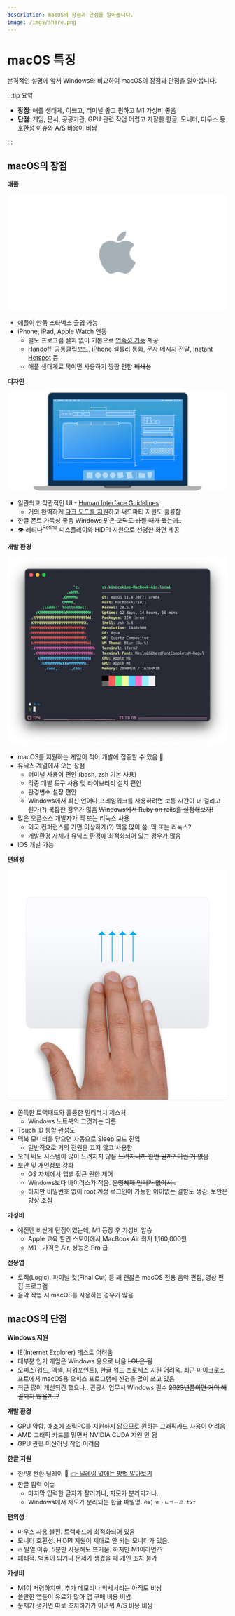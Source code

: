 ```yaml
---
description: macOS의 장점과 단점을 알아봅니다.
image: /imgs/share.png
---
```


# macOS 특징

본격적인 설명에 앞서 Windows와 비교하여 macOS의 장점과 단점을 알아봅니다.

:::tip 요약

- **장점**: 애플 생태계, 이쁘고, 터미널 좋고 편하고 M1 가성비 좋음
- **단점**: 게임, 문서, 공공기관, GPU 관련 작업 어렵고 자잘한 한글, 모니터, 마우스 등 호환성 이슈와 A/S 비용이 비쌈

:::

## macOS의 장점

**애플**

![Apple](./imgs/macos-vs-windows/apple_logo.png)

- 애플이 만듦 ~~스타벅스 출입 가능~~
- iPhone, iPad, Apple Watch 연동
  - 별도 프로그램 설치 없이 기본으로 [연속성 기능](https://support.apple.com/ko-kr/HT204681) 제공
  - [Handoff](https://support.apple.com/ko-kr/HT209455), [공통클립보드](https://support.apple.com/ko-kr/HT209460), [iPhone 셀룰러 통화](https://support.apple.com/ko-kr/HT209456), [문자 메시지 전달](https://support.apple.com/ko-kr/HT208386), [Instant Hotspot](https://support.apple.com/ko-kr/HT209459) 등
  - 애플 생태계로 묵이면 사용하기 짱짱 편함 ~~폐쇄성~~

**디자인**

![macOS HIG](./imgs/macos-vs-windows/macOS_HIG.svg)

- 일관되고 직관적인 UI - [Human Interface Guidelines](https://developer.apple.com/design/human-interface-guidelines/macos/overview/themes/)
  - 거의 완벽하게 [다크 모드를 지원](https://developer.apple.com/design/human-interface-guidelines/macos/visual-design/dark-mode/)하고 써드파티 지원도 훌륭함
- 한글 폰트 가독성 좋음 ~~Windows 맑은 고딕도 바뀔 때가 됐는데..~~
- 👁 레티나<sup>Retina</sup> 디스플레이와 HiDPI 지원으로 선명한 화면 제공

**개발 환경**

<div class="image-600 no-radius">

![neofetch](./imgs/macos-vs-windows/neofetch.png)

</div>

- macOS를 지원하는 게임이 적어 개발에 집중할 수 있음 🤔
- 유닉스 계열에서 오는 장점
  - 터미널 사용이 편안 (bash, zsh 기본 사용)
  - 각종 개발 도구 사용 및 라이브러리 설치 편안
  - 환경변수 설정 편안
  - Windows에서 최신 언어나 프레임워크를 사용하려면 보통 시간이 더 걸리고 뭔가(?) 복잡한 경우가 많음 ~~Windows에서 Ruby on rails를 설정해보자!~~
- 많은 오픈소스 개발자가 맥 또는 리눅스 사용
  - 외국 컨퍼런스를 가면 이상하게(?) 맥을 많이 씀. 맥 또는 리눅스?
  - 개발환경 자체가 유닉스 환경에 최적화되어 있는 경우가 많음
- iOS 개발 가능

**편의성**

<div class="image-300 no-radius">

![TrackPad Gensture](./imgs/macos-vs-windows/trackpad2-mission-control.png)

</div>

- 쫀득한 트랙패드와 훌륭한 멀티터치 제스처
  - Windows 노트북의 그것과는 다름
- Touch ID 통합 완성도
- 맥북 모니터를 닫으면 자동으로 Sleep 모드 진입
  - 일반적으로 거의 전원을 끄지 않고 사용함
- 오래 써도 시스템이 많이 느려지지 않음 ~~느려지니까 한번 밀까? 이런 거 없음~~
- 보안 및 개인정보 강화
  - OS 자체에서 앱별 접근 권한 제어
  - Windows보다 바이러스가 적음. ~~운영체제 인기가 없어서..~~
  - 하지만 비밀번호 없이 root 계정 로그인이 가능한 어이없는 결함도 생김. 보안은 항상 조심

**가성비**

- 예전엔 비싼게 단점이였는데, M1 등장 후 가성비 압승
  - Apple 교육 할인 스토어에서 MacBook Air 최저 1,160,000원
  - M1 - 가격은 Air, 성능은 Pro 급

**전용앱**

- 로직(Logic), 파이널 컷(Final Cut) 등 꽤 괜찮은 macOS 전용 음악 편집, 영상 편집 프로그램
- 음악 작업 시 macOS를 사용하는 경우가 많음

## macOS의 단점

**Windows 지원**

- IE(Internet Explorer) 테스트 어려움
- 대부분 인기 게임은 Windows 용으로 나옴 ~~LOL은 됨~~
- 오피스(워드, 엑셀, 파워포인트), 한글 워드 프로세스 지원 어려움. 최근 마이크로소프트에서 macOS용 오피스 프로그램에 신경을 많이 쓰고 있음
- 최근 많이 개선되긴 했으나.. 관공서 업무시 Windows 필수 ~~2023년쯤이면 거의 해결되지 않을까..?~~

**개발 환경**

- GPU 약함. 애초에 조립PC를 지원하지 않으므로 원하는 그래픽카드 사용이 어려움
- AMD 그래픽 카드를 밀면서 NVIDIA CUDA 지원 안 됨
- GPU 관련 머신러닝 작업 어려움

**한글 지원**

- 한/영 전환 딜레이 🤬 [👉 딜레이 없애는 방법 알아보기](../setup/hangle.html#한-영-전환을-빠르게)
- 한글 입력 이슈
  - 마지막 입력한 글자가 잘리거나, 자모가 분리되거나..
  - Windows에서 자모가 분리되는 한글 파일명. ex) `ㅎㅏㄴㄱㅡㄹ.txt`

**편의성**

- 마우스 사용 불편. 트랙패드에 최적화되어 있음
- 모니터 호환성. HiDPI 지원이 제대로 안 되는 모니터가 있음.
- 🔥 발열 이슈. 5분만 사용해도 뜨거움. 하지만 M1이라면??
- 폐쇄적. 벽돌이 되거나 문제가 생겼을 때 개인 조치 불가

**가성비**

- M1이 저렴하지만, 추가 메모리나 악세서리는 아직도 비쌈
- 쓸만한 앱들이 유료가 많아 앱 구매 비용 비쌈
- 문제가 생기면 따로 조치하기가 어려워 A/S 비용 비쌈
